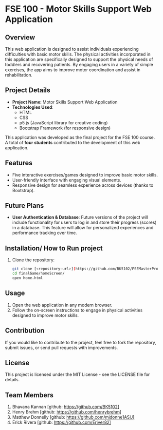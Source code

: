# FSE 100 - Motor Skills Support Web Application

## Overview
This web application is designed to assist individuals experiencing difficulties with basic motor skills. The physical activities incorporated in this application are specifically designed to support the physical needs of toddlers and recovering patients. By engaging users in a variety of simple exercises, the app aims to improve motor coordination and assist in rehabilitation.

## Project Details
- **Project Name**: Motor Skills Support Web Application
- **Technologies Used**:
  - HTML
  - CSS
  - p5.js (JavaScript library for creative coding)
  - Bootstrap Framework (for responsive design)

This application was developed as the final project for the FSE 100 course. A total of **four students** contributed to the development of this web application.

## Features
- Five interactive exercises/games designed to improve basic motor skills.
- User-friendly interface with engaging visual elements.
- Responsive design for seamless experience across devices (thanks to Bootstrap).

## Future Plans
- **User Authentication & Database**: Future versions of the project will include functionality for users to log in and store their progress (scores) in a database. This feature will allow for personalized experiences and performance tracking over time.

## Installation/ How to Run project
1. Clone the repository:
   ```bash
   git clone [<repository-url>](https://github.com/BK5102/FSEMasterProject/tree/BK5102-final)
   cd finalGame/homeScreen/
   open home.html

## Usage 
1. Open the web application in any modern browser.
2. Follow the on-screen instructions to engage in physical activities designed to improve motor skills.

## Contribution
If you would like to contribute to the project, feel free to fork the repository, submit issues, or send pull requests with improvements.

## License
This project is licensed under the MIT License - see the LICENSE file for details.

## Team Members
1. Bhavana Kannan [github: https://github.com/BK5102]
2. Henry Brehm [github: https://github.com/henrybrehm]
3. Matthew Donnelly [github: https://github.com/mjdonne1ASU] 
4. Erick Rivera [github: https://github.com/Eriver82] 


